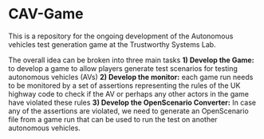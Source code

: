# CAV-Game
This is a repository for the ongoing development of the Autonomous vehicles test generation game at the Trustworthy Systems Lab.  

The overall idea can be broken into three main tasks **1) Develop the Game:** to develop a game to allow players generate test scenarios for testing autonomous vehicles (AVs) **2) Develop the monitor:** each game run needs to be monitored by a set of assertions representing the rules of the UK highway code to check if the AV or perhaps any other actors in the game have violated these rules **3) Develop the OpenScenario Converter:** In case any of the assertions are violated,  we need to generate an OpenScenario file from a game run that can be used to run the test on another autonomous vehicles.   
